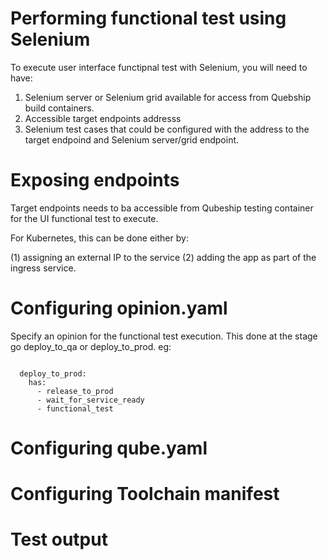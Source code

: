 # Performing functional test using Selenium

To execute user interface functipnal test with Selenium, you will need to have:

1) Selenium server or Selenium grid available for access from Quebship build containers.
2) Accessible target endpoints addresss
3) Selenium test cases that could be configured with the address to the target endpoind and Selenium server/grid endpoint.


# Exposing endpoints

Target endpoints needs to ba accessible from Qubeship testing container for the UI functional test  to execute.

For Kubernetes, this can be done either by:

(1) assigning an external IP to the service
(2) adding the app as part of the ingress service.


# Configuring opinion.yaml

Specify an opinion for the functional test execution.  This done at the stage go deploy_to_qa or deploy_to_prod.
eg:

<code>
  deploy_to_prod:
    has:
      - release_to_prod
      - wait_for_service_ready
      - functional_test
</code>



# Configuring qube.yaml


# Configuring Toolchain manifest


# Test output


